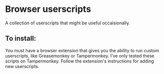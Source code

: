 # Browser userscripts
A collection of userscripts that might be useful occaisionally.

## To install:
You must have a browser extension that gives you the ability to run custom userscripts, like Greasemonkey or Tampermonkey. I've only tested these scripts on Tampermonkey. Follow the extension's instructions for adding new userscripts.

